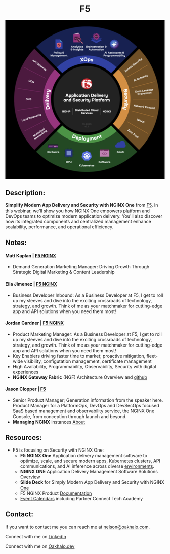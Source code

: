 <h1 align="center">F5</h1>

<p align="center"><a href="https://www.f5.com/"><img src="F5graphic.png"></img></a></p>

## Description:
**Simplify Modern App Delivery and Security with NGINX One** from [F5](https://event.on24.com/wcc/r/5052107/B33DA7B950D5DFE6E289BACBE55AA3DA?mode=login&email=nelson@oakhalo.com&mkt_tok=NjUzLVNNQy03ODMAAAGdG6TdbeTdqCi4q_XSxvNvSvT5LW-EvjEvQa03ujfJgDY8juwT5YSAVi5HB6hqfgLXmGlnLeAbSSsK6NAnGkZhRQP1RNqd2TSL00VyM7J_WG59viYN8bU). In this webinar, we’ll show you how NGINX One empowers platform and DevOps teams to optimize modern application delivery. You'll also discover how its integrated components and centralized management enhance scalability, performance, and operational efficiency.

## Notes:
#### Matt Kaplan | [F5 NGINX](https://www.linkedin.com/in/matthew-kaplan-0658a619/)
- Demand Generation Marketing Manager: Driving Growth Through Strategic Digital Marketing & Content Leadership

#### Ella Jimenez | [F5 NGINX](https://www.linkedin.com/in/ellajimenez2700/)
- Business Developer Inbound: As a Business Developer at F5, I get to roll up my sleeves and dive into the exciting crossroads of technology, strategy, and growth. Think of me as your matchmaker for cutting-edge app and API solutions when you need them most! 

#### Jordan Gardner | [F5 NGINX](link)
- Product Marketing Manager: As a Business Developer at F5, I get to roll up my sleeves and dive into the exciting crossroads of technology, strategy, and growth. Think of me as your matchmaker for cutting-edge app and API solutions when you need them most! 
- Key Enablers driving faster time to market; proactive mitigation, fleet-wide visibility, configutation management, certificate management
- High Availability, Programmability, Observability, Security with digital experiences
- **NGINX Gateway Fabric** (NGF) Architecture Overview and [github](https://github.com/kubernetes-sigs/ingress2gateway)

#### Jason Clopper | [F5](https://www.linkedin.com/in/jasonclopper/)
- Senior Product Manager; Generation information from the speaker here. Product Manager for a PlatformOps, DevOps and DevSecOps focused SaaS based management and observability service, the NGINX One Console, from conception through launch and beyond.
- **Managing NGINX** instances [About](https://docs.nginx.com/nginx-instance-manager/#:~:text=About,which%20includes%20NGINX%20One%20components.)

## Resources:
- F5 is focusing on Security with NGINX One:
    - **F5 NGINX One** Application delivery management software to optimize, scale, and secure modern apps, Kubernetes clusters, API communications, and AI inference across diverse [environments](https://www.f5.com/products/nginx/one).
    - **NGINX ONE** Application Delivery Management Software Solutions [Overview](https://www.f5.com/pdf/solution-overview/f5-nginx-one-solution-overview.pdf)
    - **Slide Deck** for Simply Modern App Delivery and Security with NGINX [One](https://on24static.akamaized.net/event/50/52/10/7/rt/1/documents/resourceList1758648250956/simplifymodernappdeliveryandsecuritywithnginxone1758648250956.pdf)
    - F5 NGINX Product [Documentation](https://docs.nginx.com/)
    - [Event Calendars](https://www.f5.com/company/events) including Partner Connect Tech Academy


## Contact:
<!--- You can add in your linkedin, medium, stack overflow, dev.to account, etc. here --->
If you want to contact me you can reach me at <nelson@oakhalo.com>.

Connect with me on <a href="https://www.linkedin.com/in/ayla-nelson/">LinkedIn</a>

Connect with me on <a href="https://github.com/oakHalo">Oakhalo.dev</a>

<!-- 
### TODO stx: 
Future Structure (stx):
backend
frontend
images
screenShots [contains video link]
troubleShooting [contains issues resolved]
-->
